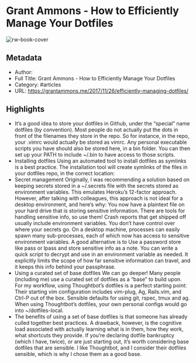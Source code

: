 # Grant Ammons - How to Efficiently Manage Your Dotfiles

![rw-book-cover](https://readwise-assets.s3.amazonaws.com/static/images/article4.6bc1851654a0.png)

## Metadata
- Author: 
- Full Title: Grant Ammons - How to Efficiently Manage Your Dotfiles
- Category: #articles
- URL: https://grantammons.me/2017/11/26/efficiently-managing-dotfiles/

## Highlights
- It’s a good idea to store your dotfiles in Github, under the “special” name dotfiles (by convention). Most people do not actually put the dots in front of the filenames they store in the repo. So for instance, in the repo, your .vimrc would actually be stored as vimrc.
  Any personal executable scripts you have should also be stored here, in a bin folder. You can then set up your PATH to include ~/.bin to have access to those scripts.
- Installing dotfiles
  Using an automated tool to install dotfiles as symlinks is a best practice. The installation tool will create symlinks of the files in your dotfiles repo, in the correct location:
- Secret management
  Originally, I was recommending a solution based on keeping secrets stored in a ~/.secrets file with the secrets stored as environment variables. This emulates Heroku’s 12-factor approach. However, after talking with colleagues, this approach is not ideal for a desktop environment, and here’s why:
  You now have a plaintext file on your hard drive that is storing sensitive information. There are tools for handling sensitive info, so use them!
  Crash reports that get shipped off usually include environment variables. You don’t have control over where your secrets go.
  On a desktop machine, processes can easily spawn many sub-processes, each of which now has access to sensitive environment variables.
  A good alternative is to Use a password store like pass or lpass and store sensitive info as a note. You can write a quick script to decrypt and use in an environment variable as needed. It explicitly limits the scope of how far sensitive information can travel, and it keeps this info behind your passphrase.
- Using a curated set of base dotfiles
  We can go deeper! Many people (including me) use a curated set of dotfiles as a “base” to build upon. For my workflow, using Thoughtbot’s dotfiles is a perfect starting point:
  Their starting vim configuration includes vim-plug, Ag, Rails.vim, and Ctrl-P out of the box.
  Sensible defaults for using git, rspec, tmux and ag.
  When using Thoughtbot’s dotfiles, your own personal configs would go into ~/dotfiles-local.
- The benefits of using a set of base dotfiles is that someone has already culled together best practices. A drawback, however, is the cognitive load associated with actually learning what is in them, how they work, what shortcuts they provide. If you’re declaring dotfile bankruptcy (which I have, twice), or are just starting out, it’s worth considering base dotfiles that are sensible. I like Thoughtbot, and I consider their dotfiles sensible, which is why I chose them as a good base.
